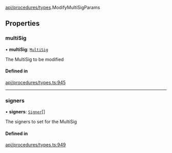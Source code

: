 [api/procedures/types](../../../../Modules/API/Procedures/Types.md).ModifyMultiSigParams

## Properties

### multiSig

• **multiSig**: [`MultiSig`](../../../../Classes/API/Entities/MultiSig/MultiSig.md)

The MultiSig to be modified

#### Defined in

[api/procedures/types.ts:945](https://github.com/PolymeshAssociation/polymesh-sdk/blob/15be87e8/src/api/procedures/types.ts#L945)

___

### signers

• **signers**: [`Signer`](../../../../Modules/Types/Types.md#signer)[]

The signers to set for the MultiSig

#### Defined in

[api/procedures/types.ts:949](https://github.com/PolymeshAssociation/polymesh-sdk/blob/15be87e8/src/api/procedures/types.ts#L949)
